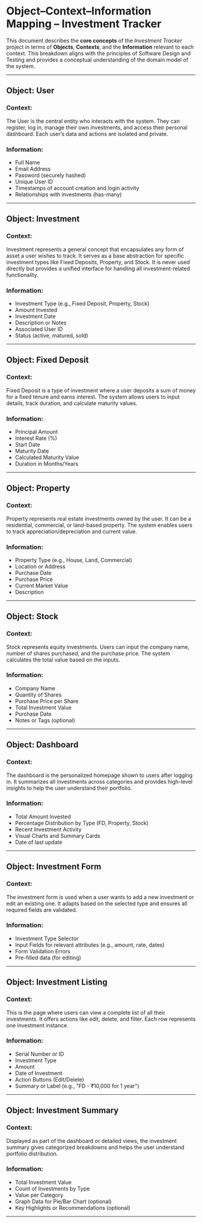 # Object–Context–Information Mapping – Investment Tracker

This document describes the **core concepts** of the _Investment Tracker_ project in terms of **Objects**, **Contexts**, and the **Information** relevant to each context. This breakdown aligns with the principles of Software Design and Testing and provides a conceptual understanding of the domain model of the system.

---

## Object: User

### Context:
The User is the central entity who interacts with the system. They can register, log in, manage their own investments, and access their personal dashboard. Each user’s data and actions are isolated and private.

### Information:
- Full Name
- Email Address
- Password (securely hashed)
- Unique User ID
- Timestamps of account creation and login activity
- Relationships with investments (has-many)

---

## Object: Investment

### Context:
Investment represents a general concept that encapsulates any form of asset a user wishes to track. It serves as a base abstraction for specific investment types like Fixed Deposits, Property, and Stock. It is never used directly but provides a unified interface for handling all investment-related functionality.

### Information:
- Investment Type (e.g., Fixed Deposit, Property, Stock)
- Amount Invested
- Investment Date
- Description or Notes
- Associated User ID
- Status (active, matured, sold)

---

## Object: Fixed Deposit

### Context:
Fixed Deposit is a type of investment where a user deposits a sum of money for a fixed tenure and earns interest. The system allows users to input details, track duration, and calculate maturity values.

### Information:
- Principal Amount
- Interest Rate (%)
- Start Date
- Maturity Date
- Calculated Maturity Value
- Duration in Months/Years

---

## Object: Property

### Context:
Property represents real estate investments owned by the user. It can be a residential, commercial, or land-based property. The system enables users to track appreciation/depreciation and current value.

### Information:
- Property Type (e.g., House, Land, Commercial)
- Location or Address
- Purchase Date
- Purchase Price
- Current Market Value
- Description

---

## Object: Stock

### Context:
Stock represents equity investments. Users can input the company name, number of shares purchased, and the purchase price. The system calculates the total value based on the inputs.

### Information:
- Company Name
- Quantity of Shares
- Purchase Price per Share
- Total Investment Value
- Purchase Date
- Notes or Tags (optional)

---

## Object: Dashboard

### Context:
The dashboard is the personalized homepage shown to users after logging in. It summarizes all investments across categories and provides high-level insights to help the user understand their portfolio.

### Information:
- Total Amount Invested
- Percentage Distribution by Type (FD, Property, Stock)
- Recent Investment Activity
- Visual Charts and Summary Cards
- Date of last update

---

## Object: Investment Form

### Context:
The investment form is used when a user wants to add a new investment or edit an existing one. It adapts based on the selected type and ensures all required fields are validated.

### Information:
- Investment Type Selector
- Input Fields for relevant attributes (e.g., amount, rate, dates)
- Form Validation Errors
- Pre-filled data (for editing)

---

## Object: Investment Listing

### Context:
This is the page where users can view a complete list of all their investments. It offers actions like edit, delete, and filter. Each row represents one investment instance.

### Information:
- Serial Number or ID
- Investment Type
- Amount
- Date of Investment
- Action Buttons (Edit/Delete)
- Summary or Label (e.g., "FD - ₹10,000 for 1 year")

---

## Object: Investment Summary

### Context:
Displayed as part of the dashboard or detailed views, the investment summary gives categorized breakdowns and helps the user understand portfolio distribution.

### Information:
- Total Investment Value
- Count of Investments by Type
- Value per Category
- Graph Data for Pie/Bar Chart (optional)
- Key Highlights or Recommendations (optional)

---
